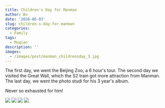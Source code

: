 ```yaml
---
title: Children's Day for Manman
author: Bo
date: '2020-06-03'
slug: children-s-day-for-manman
categories:
  - Family
tags:
  - Muqian
description: ''
images:
  - /images/post/manman_childrensday_3.jpg
---
```


The first day, we went the Beijing Zoo, a 6 hour's tour. The second day we visited the Great Wall, which the S2 train got more attraction from Manman. The last day, we went the photo studi for his 3 year's album.

Never so exhausted for him!

![](/img/post_img/manman_childrensday_1.jpg)
![](/img/post_img/manman_childrensday_2.jpg)
![](/img/post_img/manman_childrensday_3.jpg)
![](/img/post_img/manman_childrensday_4.jpg)